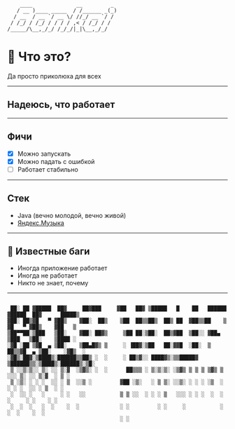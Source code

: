 ```
    ____              __         _ 
   / __ )____ _____  / /______ _(_)
  / __  / __ `/ __ \/ //_/ __ `/ / 
 / /_/ / /_/ / / / / ,< / /_/ / /  
/_____/\__,_/_/ /_/_/|_|\__,_/_/   
```                                   

# 📀 Что это?

Да просто приколюха для всех

---

## Надеюсь, что работает

---

##  Фичи

* [x] Можно запускать
* [x] Можно падать с ошибкой
* [ ] Работает стабильно

---

## Стек

* Java (вечно молодой, вечно живой)
* [Яндекс.Музыка](https://music.yandex.ru/playlists/lk.346ecb01-7618-4a8e-9ee1-190194ac27e5)


---

## 🐛 Известные баги

* Иногда приложение работает
* Иногда не работает
* Никто не знает, почему

---
```

 ██░ ██ ▓█████  ██▓     ██▓███     ▓██   ██▓ ▒█████   █    ██   ██████ ▓█████  ██▓      █████▒
▓██░ ██▒▓█   ▀ ▓██▒    ▓██░  ██▒    ▒██  ██▒▒██▒  ██▒ ██  ▓██▒▒██    ▒ ▓█   ▀ ▓██▒    ▓██   ▒ 
▒██▀▀██░▒███   ▒██░    ▓██░ ██▓▒     ▒██ ██░▒██░  ██▒▓██  ▒██░░ ▓██▄   ▒███   ▒██░    ▒████ ░ 
░▓█ ░██ ▒▓█  ▄ ▒██░    ▒██▄█▓▒ ▒     ░ ▐██▓░▒██   ██░▓▓█  ░██░  ▒   ██▒▒▓█  ▄ ▒██░    ░▓█▒  ░ 
░▓█▒░██▓░▒████▒░██████▒▒██▒ ░  ░     ░ ██▒▓░░ ████▓▒░▒▒█████▓ ▒██████▒▒░▒████▒░██████▒░▒█░    
 ▒ ░░▒░▒░░ ▒░ ░░ ▒░▓  ░▒▓▒░ ░  ░      ██▒▒▒ ░ ▒░▒░▒░ ░▒▓▒ ▒ ▒ ▒ ▒▓▒ ▒ ░░░ ▒░ ░░ ▒░▓  ░ ▒ ░    
 ▒ ░▒░ ░ ░ ░  ░░ ░ ▒  ░░▒ ░         ▓██ ░▒░   ░ ▒ ▒░ ░░▒░ ░ ░ ░ ░▒  ░ ░ ░ ░  ░░ ░ ▒  ░ ░      
 ░  ░░ ░   ░     ░ ░   ░░           ▒ ▒ ░░  ░ ░ ░ ▒   ░░░ ░ ░ ░  ░  ░     ░     ░ ░    ░ ░    
 ░  ░  ░   ░  ░    ░  ░             ░ ░         ░ ░     ░           ░     ░  ░    ░  ░        
                                    ░ ░                                                       

```